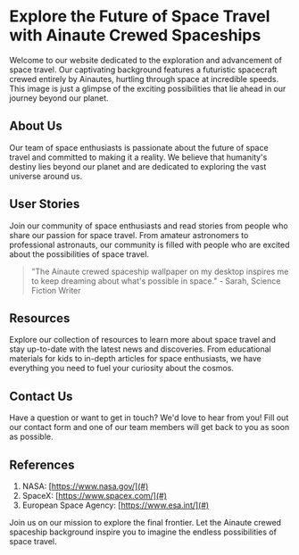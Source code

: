 <!--font:Open Sans-->

# Explore the Future of Space Travel with Ainaute Crewed Spaceships

Welcome to our website dedicated to the exploration and advancement of space travel. Our captivating background features a futuristic spacecraft crewed entirely by Ainautes, hurtling through space at incredible speeds. This image is just a glimpse of the exciting possibilities that lie ahead in our journey beyond our planet.

## About Us

Our team of space enthusiasts is passionate about the future of space travel and committed to making it a reality. We believe that humanity's destiny lies beyond our planet and are dedicated to exploring the vast universe around us.

## User Stories

Join our community of space enthusiasts and read stories from people who share our passion for space travel. From amateur astronomers to professional astronauts, our community is filled with people who are excited about the possibilities of space travel.

> "The Ainaute crewed spaceship wallpaper on my desktop inspires me to keep dreaming about what's possible in space." - Sarah, Science Fiction Writer

## Resources

Explore our collection of resources to learn more about space travel and stay up-to-date with the latest news and discoveries. From educational materials for kids to in-depth articles for space enthusiasts, we have everything you need to fuel your curiosity about the cosmos.

## Contact Us

Have a question or want to get in touch? We'd love to hear from you! Fill out our contact form and one of our team members will get back to you as soon as possible.

## References

1. NASA: [https://www.nasa.gov/](#)
2. SpaceX: [https://www.spacex.com/](#)
3. European Space Agency: [https://www.esa.int/](#)

Join us on our mission to explore the final frontier. Let the Ainaute crewed spaceship background inspire you to imagine the endless possibilities of space travel.

<!--

Write me content for website with wallpaper which alt text is:

"A futuristic spacecraft crewed entirely by Ainautes, hurtling through space at incredible speeds."

The name/title of the page should not be 1:1 copy of the alt text but rather a real content of the website which is using this wallpaper.

- Use markdown format 
- Start with heading
- Heading should be short and concise
- The content should look like a real website 
- The website should not be about the wallpaper, wallpaper is just a related background
- Heading should be contain work "wallpaper" or "background"
- Include real sections like references, contact, user stories, etc. use things relevant to the page purpose.
- Feel free to use structure like headings, bullets, numbering, blockquotes, paragraphs, horizontal lines, etc.
- You can use formatting like bold or _italic_
- You can include UTF-8 emojis
- Links should be only #hash anchors (and you can refer to the document itself)
- Do not include images


---


# Discover the Future of Space Travel with Our Ainaute Crewed Spaceship Wallpaper

Welcome to our website dedicated to exploring the possibilities of space travel. Our wallpaper featuring a futuristic spacecraft crewed entirely by Ainautes is just the beginning of what we have to offer. 

## About Us

Our team of space enthusiasts is passionate about all things related to space exploration. We believe that humanity's future lies beyond our planet and are dedicated to making that vision a reality.

## User Stories

Read stories from people who share our passion for space travel. From amateur astronomers to professional astronauts, our community is filled with people who are excited about the possibilities of space travel.

> "I love staring at the Ainaute spaceship wallpaper on my desktop. It reminds me that there's a whole universe out there waiting to be explored." - John, Amateur Astronomer

## Resources

Explore our collection of resources to learn more about space travel. From the latest news and discoveries to educational materials for kids, we have everything you need to fuel your curiosity about the cosmos.

## Contact Us

Have a question or want to get in touch? We'd love to hear from you! Fill out our contact form and one of our team members will get back to you as soon as possible.

## References

1. NASA: [https://www.nasa.gov/](#)
2. SpaceX: [https://www.spacex.com/](#)
3. European Space Agency: [https://www.esa.int/](#)

Join us on our mission to explore the final frontier. Download our Ainaute crewed spaceship wallpaper today and let your imagination take flight.


---


Heading should not include word "wallpaper". The website should not be about the wallpaper itself, wallpaper is just a related background, rewrite whole content.


---


# Explore the Future of Space Travel with Ainaute Crewed Spaceships

Welcome to our website dedicated to the exploration and advancement of space travel. Our captivating background features a futuristic spacecraft crewed entirely by Ainautes, hurtling through space at incredible speeds. This image is just a glimpse of the exciting possibilities that lie ahead in our journey beyond our planet.

## About Us

Our team of space enthusiasts is passionate about the future of space travel and committed to making it a reality. We believe that humanity's destiny lies beyond our planet and are dedicated to exploring the vast universe around us.

## User Stories

Join our community of space enthusiasts and read stories from people who share our passion for space travel. From amateur astronomers to professional astronauts, our community is filled with people who are excited about the possibilities of space travel.

> "The Ainaute crewed spaceship wallpaper on my desktop inspires me to keep dreaming about what's possible in space." - Sarah, Science Fiction Writer

## Resources

Explore our collection of resources to learn more about space travel and stay up-to-date with the latest news and discoveries. From educational materials for kids to in-depth articles for space enthusiasts, we have everything you need to fuel your curiosity about the cosmos.

## Contact Us

Have a question or want to get in touch? We'd love to hear from you! Fill out our contact form and one of our team members will get back to you as soon as possible.

## References

1. NASA: [https://www.nasa.gov/](#)
2. SpaceX: [https://www.spacex.com/](#)
3. European Space Agency: [https://www.esa.int/](#)

Join us on our mission to explore the final frontier. Let the Ainaute crewed spaceship background inspire you to imagine the endless possibilities of space travel.

-->
